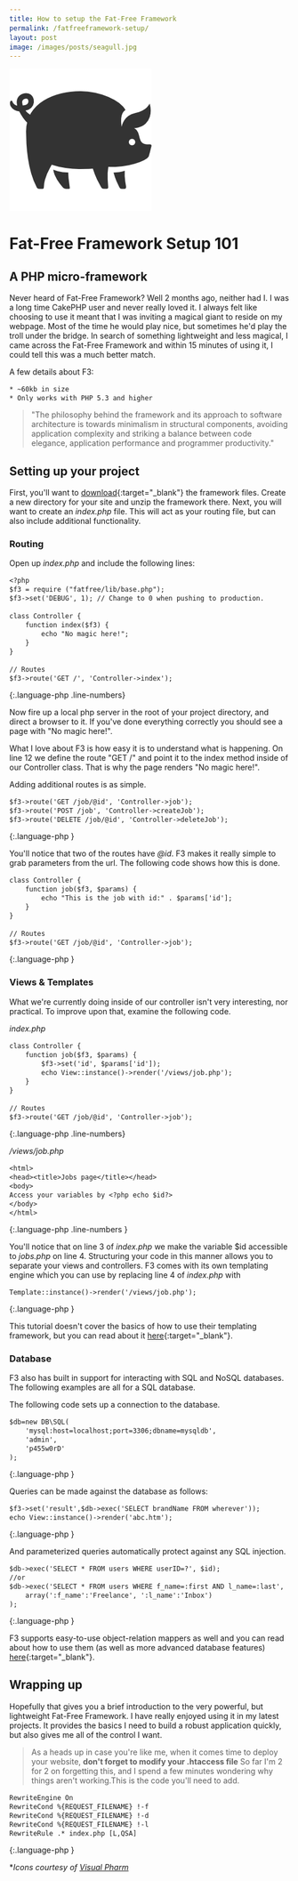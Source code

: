 ```yaml
---
title: How to setup the Fat-Free Framework
permalink: /fatfreeframework-setup/ 
layout: post
image: /images/posts/seagull.jpg
---
```

<img src="/images/posts/pig.png" class="rounded"> 

# Fat-Free Framework Setup 101
<h2 class="subtitle">A PHP micro-framework</h2>

Never heard of Fat-Free Framework? Well 2 months ago, neither had I. I was a long time CakePHP user and never really loved it. I always felt like choosing to use it meant that I was inviting a magical giant to reside on my webpage. Most of the time he would play nice, but sometimes he'd play the troll under the bridge. In search of something lightweight and less magical, I came across the Fat-Free Framework and within 15 minutes of using it, I could tell this was a much better match.

A few details about F3:

    * ~60kb in size
    * Only works with PHP 5.3 and higher

> "The philosophy behind the framework and its approach to software architecture is towards minimalism in structural components, avoiding application complexity and striking a balance between code elegance, application performance and programmer productivity."

## Setting up your project

First, you'll want to [download](https://github.com/bcosca/fatfree/archive/master.zip){:target="_blank"} the framework files. Create a new directory for your site and unzip the framework there. Next, you will want to create an *index.php* file. This will act as your routing file, but can also include additional functionality.

### Routing

Open up *index.php* and include the following lines:

    <?php
    $f3 = require ("fatfree/lib/base.php"); 
    $f3->set('DEBUG', 1); // Change to 0 when pushing to production.
    
    class Controller {
        function index($f3) {
            echo "No magic here!";
        }
    }
    
    // Routes
    $f3->route('GET /', 'Controller->index');
{:.language-php .line-numbers}

Now fire up a local php server in the root of your project directory, and direct a browser to it. If you've done everything correctly you should see a page with "No magic here!".

What I love about F3 is how easy it is to understand what is happening. On line 12 we define the route "GET /" and point it to the index method inside of our Controller class. That is why the page renders "No magic here!".

Adding additional routes is as simple.

    $f3->route('GET /job/@id', 'Controller->job');
    $f3->route('POST /job', 'Controller->createJob');
    $f3->route('DELETE /job/@id', 'Controller->deleteJob');
{:.language-php }

You'll notice that two of the routes have *@id*. F3 makes it really simple to grab parameters from the url. The following code shows how this is done. 

    class Controller {
        function job($f3, $params) {
            echo "This is the job with id:" . $params['id'];
        }
    }
    
    // Routes
    $f3->route('GET /job/@id', 'Controller->job');
{:.language-php }

### Views & Templates

What we're currently doing inside of our controller isn't very interesting, nor practical. To improve upon that, examine the following code.

*index.php*

    class Controller {
        function job($f3, $params) {
            $f3->set('id', $params['id']);
            echo View::instance()->render('/views/job.php');
        }
    }
    
    // Routes
    $f3->route('GET /job/@id', 'Controller->job');
{:.language-php .line-numbers}

*/views/job.php*

    <html>
    <head><title>Jobs page</title></head>
    <body>
    Access your variables by <?php echo $id?>
    </body>
    </html>
{:.language-php .line-numbers }

You'll notice that on line 3 of *index.php* we make the variable $id accessible to *jobs.php* on line 4. Structuring your code in this manner allows you to separate your views and controllers. F3 comes with its own templating engine which you can use by replacing line 4 of *index.php* with

    Template::instance()->render('/views/job.php');
{:.language-php }

This tutorial doesn't cover the basics of how to use their templating framework, but you can read about it [here](http://fatfreeframework.com/views-and-templates){:target="_blank"}.

### Database

F3 also has built in support for interacting with SQL and NoSQL databases. The following examples are all for a SQL database.

The following code sets up a connection to the database.

    $db=new DB\SQL(
        'mysql:host=localhost;port=3306;dbname=mysqldb',
        'admin',
        'p455w0rD'
    );
{:.language-php }

Queries can be made against the database as follows:

    $f3->set('result',$db->exec('SELECT brandName FROM wherever'));
    echo View::instance()->render('abc.htm');
{:.language-php }

And parameterized queries automatically protect against any SQL injection.

    $db->exec('SELECT * FROM users WHERE userID=?', $id);
    //or
    $db->exec('SELECT * FROM users WHERE f_name=:first AND l_name=:last',
        array(':f_name':'Freelance', ':l_name':'Inbox')
    );
{:.language-php }

F3 supports easy-to-use object-relation mappers as well and you can read about how to use them (as well as more advanced database features) [here](http://fatfreeframework.com/databases){:target="_blank"}.

## Wrapping up

Hopefully that gives you a brief introduction to the very powerful, but lightweight Fat-Free Framework. I have really enjoyed using it in my latest projects. It provides the basics I need to build a robust application quickly, but also gives me all of the control I want. 

>As a heads up in case you're like me, when it comes time to deploy your website, **don't forget to modify your .htaccess file** So far I'm 2 for 2 on forgetting this, and I spend a few minutes wondering why things aren't working.This is the code you'll need to add.
>
    RewriteEngine On
    RewriteCond %{REQUEST_FILENAME} !-f
    RewriteCond %{REQUEST_FILENAME} !-d
    RewriteCond %{REQUEST_FILENAME} !-l
    RewriteRule .* index.php [L,QSA]
{:.language-php }


**Icons courtesy of <a href="http://icons8.com/" target="_blank">Visual Pharm</a>*